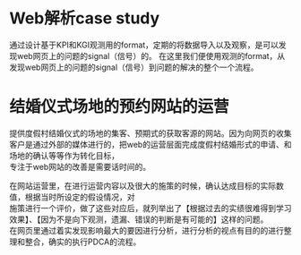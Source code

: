 # Web解析case study

<p>
通过设计基于KPI和KGI观测用的format，定期的将数据导入以及观察，是可以发现web网页上的问题的signal（信号）的。
在这里我们便使用观测的format，从发现web网页上的问题的signal（信号）到问题的解决的整个一个流程。
</p>

# 结婚仪式场地的预约网站的运营
<p>
提供度假村结婚仪式的场地的集客、预期式的获取客源的网站。因为向网页的收集客户是通过外部的媒体进行的，把web的运营层面完成度假村结婚形式的申请、和场地的确认等等作为转化目标，<br/>
专注于web网站的改善是需要话时间的。
</p>
<p>
在网站运营里，在进行运营内容以及很大的施策的时候，确认达成目标的实际数值，根据当时所设定的假设情况，对<br/>
施策进行一个评价，做了这些对应后，就列举出了【根据过去的实绩很难得到学习效果】、【因为不是向下观测，遗漏、错误的判断是有可能的】这样的问题。<br/>
在网页里通过着实发现影响最大的要因进行分析，进行分析的视点有目的的进行整理和整合，确实的执行PDCA的流程。
</p>